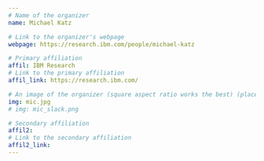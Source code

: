 ```yaml
---
# Name of the organizer
name: Michael Katz

# Link to the organizer's webpage
webpage: https://research.ibm.com/people/michael-katz

# Primary affiliation
affil: IBM Research
# Link to the primary affiliation
affil_link: https://research.ibm.com/

# An image of the organizer (square aspect ratio works the best) (place in the `assets/img/organizers` directory)
img: mic.jpg
# img: mic_slack.png

# Secondary affiliation
affil2: 
# Link to the secondary affiliation
affil2_link: 
---
```

